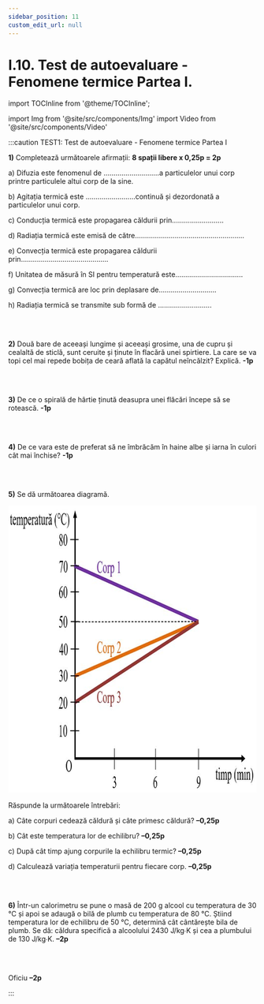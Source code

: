 ```yaml
---
sidebar_position: 11
custom_edit_url: null
---
```


# I.10. Test de autoevaluare - Fenomene termice Partea I.



import TOCInline from '@theme/TOCInline';

<TOCInline toc={toc} />



import Img from '@site/src/components/Img'
import Video from '@site/src/components/Video'




:::caution TEST1: Test de autoevaluare - Fenomene termice Partea I


**1)**	Completează următoarele afirmații: **8 spații libere x 0,25p = 2p**

a)	Difuzia este fenomenul de ............................a particulelor unui corp printre particulele altui corp de la sine.

b)	Agitația termică este .........................continuă și dezordonată a particulelor unui corp.

c)	Conducția termică este propagarea căldurii prin..........................

d)	Radiația termică este emisă de către.......................................................

e)	Convecția termică este propagarea căldurii prin............................................

f)	Unitatea de măsură în SI pentru temperatură este..................................

g)	Convecția termică are loc prin deplasare de.............................

h)	Radiația termică se transmite sub formă de ...........................


<br></br>



**2)**	Două bare de aceeași lungime și aceeași grosime, una de cupru și cealaltă de sticlă, sunt ceruite și ținute în flacără unei spirtiere. La care se va topi cel mai repede bobița de ceară aflată la capătul neîncălzit? Explică. **-1p**

<br></br>

**3)**	De ce o spirală de hârtie ținută deasupra unei flăcări începe să se rotească. **-1p**

<br></br>

**4)**	De ce vara este de preferat să ne îmbrăcăm în haine albe și iarna în culori cât mai închise? **-1p**


<br></br>


**5)**	Se dă următoarea diagramă. 


<Img className="img-responsive4" src="fizica/clasa8/capitolul1/1_6_6_Poza1_Desen_Exercitiul5_vers2.jpg" width="1000" height="583" />

Răspunde la următoarele întrebări:

a)	Câte corpuri cedează căldură și câte primesc căldură? **–0,25p**

b)	Cât este temperatura lor de echilibru? **–0,25p**

c)	După cât timp ajung corpurile la echilibru termic? **–0,25p**

d)	Calculează variația temperaturii pentru fiecare corp. **–0,25p**


<br></br>

**6)** Într-un calorimetru se pune o masă de 200 g alcool cu temperatura de 30 °C și apoi se adaugă o bilă de plumb cu temperatura de 80 °C. Știind temperatura lor de echilibru de 50 °C, determină cât cântărește bila de plumb. Se dă: căldura specifică a alcoolului 2430 J/kg∙K și cea a plumbului de 130 J/kg∙K. **–2p**


<br></br>


Oficiu **–2p**


:::




<br></br>
<br></br>



